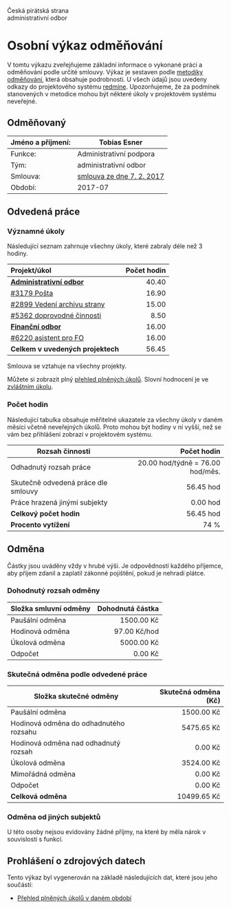 Česká pirátská strana  
administrativní odbor

Osobní výkaz odměňování
=======================

V tomtu výkazu zveřejňujeme základní informace o vykonané práci a odměňování
podle určité smlouvy. Výkaz je sestaven podle [metodiky odměňování][metodika],
která obsahuje podrobnosti. U všech údajů jsou uvedeny odkazy do projektového
systému [redmine](https://redmine.pirati.cz). Upozorňujeme, že za podmínek
stanovených v metodice mohou být některé úkoly v projektovém systému neveřejné.

Odměňovaný
----------

Jméno a příjmení:                      | Tobias Esner
-----------------------                | --------------------
Funkce:                                | Administrativní podpora
Tým:                                   | administrativní odbor
Smlouva:                               | [smlouva ze dne 7. 2. 2017][smlouva]
Období:                                | 2017-07


Odvedená práce
--------------

### Významné úkoly

Následující seznam zahrnuje všechny úkoly, které zabraly déle než 3 hodiny.

| Projekt/úkol                         |   Počet hodin |
|:-------------------------------------|--------------:|
| **[Administrativní odbor][p49]**     |         40.40 |
| [#3179 Pošta][t3179]                 |         16.90 |
| [#2899 Vedení archivu strany][t2899] |         15.00 |
| [#5362 doprovodné činnosti][t5362]   |          8.50 |
| **[Finanční odbor][p29]**            |         16.00 |
| [#6220 asistent pro FO][t6220]       |         16.00 |
| **Celkem v uvedených projektech**    |         56.45 |

Smlouva se vztahuje na všechny projekty. 

Můžete si zobrazit plný [přehled plněných úkolů][tasklist].
Slovní hodnocení je ve [zvláštním úkolu][hodnoceni].


### Počet hodin

Následující tabulka obsahuje měřitelné ukazatele za všechny úkoly v daném měsíci
včetně neveřejných úkolů. Proto mohou být hodiny v ní vyšší, než se vám bez
přihlášení zobrazí v projektovém systému.

Rozsah činnosti                        | Počet hodin
--------------                         | ----------:
Odhadnutý rozsah práce                 |  20.00 hod/týdně =  76.00 hod/měs.
Skutečně odvedená práce dle smlouvy    |  56.45 hod
Práce hrazená jinými subjekty          |   0.00 hod
**Celkový počet hodin**                |  56.45 hod
**Procento vytížení**                  |   74 %

Odměna
------

Částky jsou uváděny vždy v hrubé výši. Je odpovědností každého příjemce, aby
příjem zdanil a zaplatil zákonné pojištění, pokud je nehradí plátce.

### Dohodnutý rozsah odměny

Složka smluvní odměny                  | Dohodnutá částka
----------------                       | ------------------:
Paušální odměna                        |  1500.00 Kč
Hodinová odměna                        |    97.00 Kč/hod
Úkolová odměna                         |  5000.00 Kč
Odpočet                                |     0.00 Kč

### Skutečná odměna podle odvedené práce

Složka skutečné odměny                 | Skutečná odměna (Kč)
---------------------                  | ---------------------:
Paušální odměna                        |  1500.00 Kč
Hodinová odměna do odhadnutého rozsahu |  5475.65 Kč
Hodinová odměna nad odhadnutý rozsah   |     0.00 Kč
Úkolová odměna                         |  3524.00 Kč
Mimořádná odměna                       |     0.00 Kč
Odpočet                                |     0.00 Kč
**Celková odměna**                     | 10499.65 Kč


### Odměna od jiných subjektů

U této osoby nejsou evidovány žádné příjmy, na které by měla nárok v souvislosti s funkcí.


Prohlášení o zdrojových datech
------------------------------

Tento výkaz byl vygenerován na základě následujících dat, které jsou jeho součástí:

* [Přehled plněných úkolů v daném období](user_report.csv)

[hodnoceni]: https://redmine.pirati.cz/issues/
[metodika]: https://redmine.pirati.cz/projects/po/wiki/Odmenovani


[p49]: https://redmine.pirati.cz/time_entries?c[]=project&c[]=user&c[]=activity&c[]=issue&c[]=hours&c[]=cf_16&c[]=spent_on&f[]=spent_on&f[]=user_id&f[]=&op[spent_on]=><&op[user_id]==&utf8=%E2%9C%93&v[spent_on][]=2017-07-01&v[spent_on][]=2017-07-31&v[user_id][]=3&v[user_id][]=3&f[]=project_id&op[project_id]==&v[project_id][]=49

[t3179]: https://redmine.pirati.cz/issues/3179/time_entries?c[]=project&c[]=user&c[]=activity&c[]=issue&c[]=hours&c[]=cf_16&c[]=spent_on&f[]=spent_on&f[]=user_id&f[]=&op[spent_on]=><&op[user_id]==&utf8=%E2%9C%93&v[spent_on][]=2017-07-01&v[spent_on][]=2017-07-31&v[user_id][]=3&v[user_id][]=3

[t2899]: https://redmine.pirati.cz/issues/2899/time_entries?c[]=project&c[]=user&c[]=activity&c[]=issue&c[]=hours&c[]=cf_16&c[]=spent_on&f[]=spent_on&f[]=user_id&f[]=&op[spent_on]=><&op[user_id]==&utf8=%E2%9C%93&v[spent_on][]=2017-07-01&v[spent_on][]=2017-07-31&v[user_id][]=3&v[user_id][]=3

[t5362]: https://redmine.pirati.cz/issues/5362/time_entries?c[]=project&c[]=user&c[]=activity&c[]=issue&c[]=hours&c[]=cf_16&c[]=spent_on&f[]=spent_on&f[]=user_id&f[]=&op[spent_on]=><&op[user_id]==&utf8=%E2%9C%93&v[spent_on][]=2017-07-01&v[spent_on][]=2017-07-31&v[user_id][]=3&v[user_id][]=3

[p29]: https://redmine.pirati.cz/time_entries?c[]=project&c[]=user&c[]=activity&c[]=issue&c[]=hours&c[]=cf_16&c[]=spent_on&f[]=spent_on&f[]=user_id&f[]=&op[spent_on]=><&op[user_id]==&utf8=%E2%9C%93&v[spent_on][]=2017-07-01&v[spent_on][]=2017-07-31&v[user_id][]=3&v[user_id][]=3&f[]=project_id&op[project_id]==&v[project_id][]=29

[t6220]: https://redmine.pirati.cz/issues/6220/time_entries?c[]=project&c[]=user&c[]=activity&c[]=issue&c[]=hours&c[]=cf_16&c[]=spent_on&f[]=spent_on&f[]=user_id&f[]=&op[spent_on]=><&op[user_id]==&utf8=%E2%9C%93&v[spent_on][]=2017-07-01&v[spent_on][]=2017-07-31&v[user_id][]=3&v[user_id][]=3



[tasklist]: https://redmine.pirati.cz/time_entries?c[]=project&c[]=user&c[]=activity&c[]=issue&c[]=hours&c[]=cf_16&c[]=spent_on&f[]=spent_on&f[]=user_id&f[]=&op[spent_on]=><&op[user_id]==&utf8=%E2%9C%93&v[spent_on][]=2017-07-01&v[spent_on][]=2017-07-31&v[user_id][]=33

[smlouva]: https://smlouvy.pirati.cz/smlouvy/2017/02/07/AO-esner/
